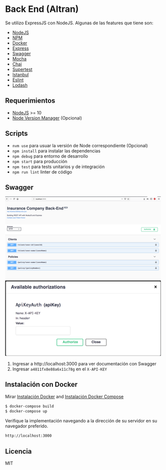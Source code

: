 # Back End (Altran)

Se utilizo ExpressJS con NodeJS. Algunas de las features que tiene son:

* [NodeJS](https://nodejs.org)
* [NPM](https://www.npmjs.com)
* [Docker](https://www.docker.com)
* [Express](https://expressjs.com)
* [Swagger](https://swagger.io)
* [Mocha](https://mochajs.org)
* [Chai](https://www.chaijs.com)
* [Supertest](https://github.com/visionmedia/supertest)
* [Istanbul](https://istanbul.js.org)
* [Eslint](https://standardjs.com)
* [Lodash](https://lodash.com)

## Requerimientos

* [NodeJS](https://nodejs.org/en) >= 10
* [Node Version Manager](https://github.com/creationix/nvm) (Opcional)

## Scripts

* `nvm use` para usuar la versión de Node correspondiente (Opcional)
* `npm install` para instalar las dependencias
* `npm debug` para entorno de desarrollo
* `npm start` para producción
* `npm test` para tests unitarios y de integración
* `npm run lint` linter de código

## Swagger

![Captura de Swagger](.readme-static/swagger.png)
![Captura de API KEY](.readme-static/authorize.png)

1. Ingresar a http://localhost:3000 para ver documentación con Swagger
2. Ingresar `a4811fx8e88a6x11c78g` en el `X-API-KEY`

## Instalación con Docker

Mirar [Instalación Docker](https://docs.docker.com/install) and [Instalación Docker Compose](https://docs.docker.com/compose/install)

```sh
$ docker-compose build
$ docker-compose up
```
Verifique la implementación navegando a la dirección de su servidor en su navegador preferido.

```sh
http://localhost:3000
```

## Licencia

MIT